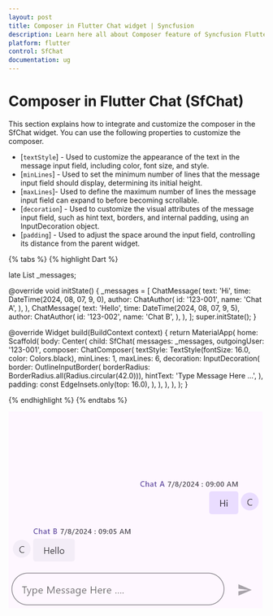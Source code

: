 ```yaml
---
layout: post
title: Composer in Flutter Chat widget | Syncfusion
description: Learn here all about Composer feature of Syncfusion Flutter Chat (SfChat) widget and more.
platform: flutter
control: SfChat
documentation: ug
---
```


# Composer in Flutter Chat (SfChat)
This section explains how to integrate and customize the composer in the SfChat widget. You can use the following properties to 
customize the composer.

* [`textStyle`] - Used to customize the appearance of the text in the message input field, including color, font size, and style.
* [`minLines`] - Used to set the minimum number of lines that the message input field should display, determining its initial height.
* [`maxLines`]- Used to define the maximum number of lines the message input field can expand to before becoming scrollable.
* [`decoration`] - Used to customize the visual attributes of the message input field, such as hint text, borders, and internal padding, using an InputDecoration object.
* [`padding`] - Used to adjust the space around the input field, controlling its distance from the parent widget.

{% tabs %}
{% highlight Dart %}

late List<ChatMessage> _messages;

@override
void initState() {
  _messages = <ChatMessage>[
    ChatMessage(
      text: 'Hi',
      time: DateTime(2024, 08, 07, 9, 0),
      author: ChatAuthor(
        id: '123-001',
        name: 'Chat A',
      ),
    ),
    ChatMessage(
      text: 'Hello',
      time: DateTime(2024, 08, 07, 9, 5),
      author: ChatAuthor(
        id: '123-002',
        name: 'Chat B',
      ),
    ),
  ];
  super.initState();
}

@override
Widget build(BuildContext context) {
  return MaterialApp(
    home: Scaffold(
      body: Center(
        child: SfChat(
          messages: _messages,
          outgoingUser: '123-001',
          composer: ChatComposer(
            textStyle: TextStyle(fontSize: 16.0, color: Colors.black),
            minLines: 1,
            maxLines: 6,
            decoration: InputDecoration(
              border: OutlineInputBorder(
                  borderRadius: BorderRadius.all(Radius.circular(42.0))),
              hintText: 'Type Message Here ...',
            ),
            padding: const EdgeInsets.only(top: 16.0),
          ),
        ),
      ),
    ),
  );
}

{% endhighlight %}
{% endtabs %}

![Chat composer support](images/composer/composer-actionbutton-chat.png)